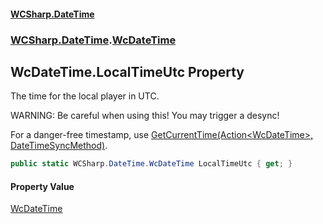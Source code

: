 #### [WCSharp\.DateTime](README.md 'README')
### [WCSharp\.DateTime](WCSharp.DateTime.md 'WCSharp\.DateTime').[WcDateTime](WCSharp.DateTime.WcDateTime.md 'WCSharp\.DateTime\.WcDateTime')

## WcDateTime\.LocalTimeUtc Property

The time for the local player in UTC\.

WARNING: Be careful when using this! You may trigger a desync!

For a danger-free timestamp, use [GetCurrentTime\(Action&lt;WcDateTime&gt;, DateTimeSyncMethod\)](WCSharp.DateTime.WcDateTime.GetCurrentTime(System.Action_WCSharp.DateTime.WcDateTime_,WCSharp.DateTime.DateTimeSyncMethod).md 'WCSharp\.DateTime\.WcDateTime\.GetCurrentTime\(System\.Action\<WCSharp\.DateTime\.WcDateTime\>, WCSharp\.DateTime\.DateTimeSyncMethod\)').

```csharp
public static WCSharp.DateTime.WcDateTime LocalTimeUtc { get; }
```

#### Property Value
[WcDateTime](WCSharp.DateTime.WcDateTime.md 'WCSharp\.DateTime\.WcDateTime')